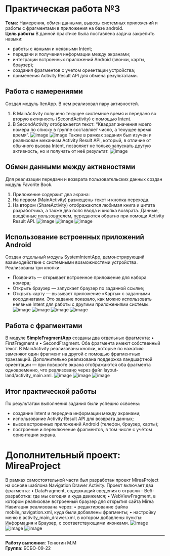 # Практическая работа №3
**Тема:** Намерения, обмен данными, вывозы системных приложений и работы с фрагментами в приложения на базе android.  
**Цель работы**
В данной практике была поставлена задача закрепить навыки:
- работы с явными и неявными Intent;
- передачи и получения информации между экранами;
- интеграции встроенных приложений Android (звонки, карты, браузер);
- создания фрагментов с учетом ориентации устройства;
- применения Activity Result API для обмена результатами.
## Работа с намерениями
Создал модуль ItenApp. В нем реализовал пару активностей.
1.	В MainActivity получено текущее системное время и передано во вторую активность (SecondActivity) с помощью Intent.
2.	В SecondActivity отображается текст: “Квадрат значения моего номера по списку в группе составляет число, а текущее время время”.
![image](https://github.com/user-attachments/assets/b5d0b774-bf76-4dc7-b906-230f5e613469)
![image](https://github.com/user-attachments/assets/30bd2de7-bee3-4fbd-8277-6ee9df499dfa)
Также в рамках задания был изучен и реализован механизм Activity Result API, который, в отличие от обычного вызова Intent, позволяет не только запускать другую активность, но и получать от неё результат.
![image](https://github.com/user-attachments/assets/c3efacd5-8c8a-4a87-a95f-c4c74fce76ec)
## Обмен данными между активностями
Для реализации передачи и возврата пользовательских данных создан модуль Favorite Book.
1.	Приложение содержит два экрана:
2.	На первом (MainActivity) размещены текст и кнопка перехода.
3.	На втором (ShareActivity) отображаются любимая книга и цитата разработчика, а также два поля ввода и кнопка возврата.
Данные, введённые пользователем, передаются обратно при помощи Activity Result API.
![image](https://github.com/user-attachments/assets/3318747b-5fa7-4f0e-bb25-ac4b5c100fce)
![image](https://github.com/user-attachments/assets/8959f8af-94ed-4845-bf09-0e316a237525)
![image](https://github.com/user-attachments/assets/355cb4fa-1706-418c-b3ed-e8dc4c1ec163)
## Использование встроенных приложений Android
Создан отдельный модуль SystemIntentApp, демонстрирующий взаимодействие с системными возможностями устройства. Реализованы три кнопки:
- Позвонить — открывает встроенное приложение для набора номера;
- Открыть браузер — запускает браузер по заданной ссылке;
- Открыть карту — вызывает приложение «Карты» с заданными координатами.
Это задание показало, как можно использовать неявные Intent для работы с другими приложениями системы.
![image](https://github.com/user-attachments/assets/478ca0ef-0d9c-4142-95bd-3f0dbfc60218)
![image](https://github.com/user-attachments/assets/d0c94294-3b16-4391-8a96-cc4ce4d481e5)
![image](https://github.com/user-attachments/assets/8b9ca52c-eb0f-4d1a-90b3-5f4c15c1c686)
![image](https://github.com/user-attachments/assets/4bf77945-bad1-4def-bc34-76566c1d48ae)
## Работа с фрагментами
В модуле **SimpleFragmentApp** созданы два отдельных фрагмента:
•	FirstFragment и
•	SecondFragment.
Оба фрагмента имеют собственный текст. В MainActivity реализованы кнопки, которые по нажатию заменяют один фрагмент на другой с помощью фрагментных транзакций.
Дополнительно реализована поддержка ландшафтной ориентации — при повороте экрана отображаются оба фрагмента одновременно, что реализовано через файл layout-land/activity_main.xml.
![image](https://github.com/user-attachments/assets/759277da-62c5-4284-b2d4-298fbfeb90b3)
![image](https://github.com/user-attachments/assets/376a3913-c69b-476b-85cb-b61c50f7807e)
![image](https://github.com/user-attachments/assets/fe2e7623-0cbc-4ac7-86d2-bde44e692158)
## Итог практической работы
По результатам выполнения задания были успешно освоены:
- создание Intent и передача информации между экранами;
- использование Activity Result API для возврата данных;
- вызов встроенных приложений Android (телефон, браузер, карты);
- построение и переключение фрагментов, в том числе с учётом ориентации экрана.
# Дополнительный проект: MireaProject
В рамках самостоятельной части был разработан проект MireaProject на основе шаблона Navigation Drawer Activity.
Проект включает два фрагмента:
•	DataFragment, содержащий сведения о отрасли - Веб-разработка: где мы сегодня и куда движемся;
•	WebViewFragment, в котором реализован встроенный браузер для открытия сайта Mirea
Навигация реализована через:
•	редактирование файла mobile_navigation.xml, куда были добавлены фрагменты;
•	настройку меню в activity_main_drawer.xml, в котором добавлены пункты: Информация и Браузер, с соответствующими иконками.
![image](https://github.com/user-attachments/assets/f7364da6-bea8-4ef9-9ef8-e57caa0cd64d)
![image](https://github.com/user-attachments/assets/c1c38ee0-83ae-461e-a327-dfc8053f6b4a)
![image](https://github.com/user-attachments/assets/21b167e3-225d-4f2c-aa52-5e79fe6568f9)

--- 

**Работу выполнил**: Тенютин М.М  
**Группа**: БСБО-09-22




